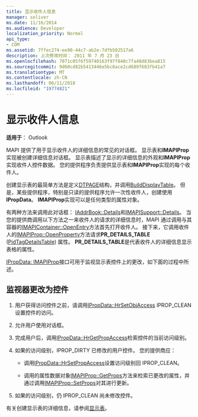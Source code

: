 ```yaml
---
title: 显示收件人信息
manager: soliver
ms.date: 11/16/2014
ms.audience: Developer
localization_priority: Normal
api_type:
- COM
ms.assetid: 7ffec274-ee90-44c7-ab2e-7dfb502517a6
description: 上次修改时间： 2011 年 7 月 23 日
ms.openlocfilehash: 7071c05f6f59740163f97f840c7fa48d83bea815
ms.sourcegitcommit: 9d60cd82b5413446e5bc8ace2cd689f683fb41a7
ms.translationtype: MT
ms.contentlocale: zh-CN
ms.lasthandoff: 06/11/2018
ms.locfileid: "19774821"
---
```

# <a name="displaying-recipient-information"></a>显示收件人信息

**适用于**： Outlook 
  
MAPI 提供了用于显示收件人的详细信息的常见的对话框。 显示表和**IMAPIProp**实现被创建详细信息对话框。 显示表描述了显示的详细信息的外观和**IMAPIProp**实现收件人控件数据。 您的提供程序负责提供显示表和**IMAPIProp**实现的每个收件人。 
  
创建显示表的最简单方法是定义[DTPAGE](dtpage.md)结构，并调用[BuildDisplayTable](builddisplaytable.md)。 但是，某些提供程序，特别是只读的提供程序允许一次性收件人，创建使用**IPropData**。 **IMAPIProp**实现可以是任何类型的属性对象。 
  
有两种方法来调用此对话框： [IAddrBook::Details](iaddrbook-details.md)和[IMAPISupport::Details](imapisupport-details.md)。 当您的提供商调用以下方法之一来收件人的请求的详细信息时，MAPI 通过调用与其容器的[IMAPIContainer::OpenEntry](imapicontainer-openentry.md)方法首先打开收件人。 接下来，它调用收件人的[IMAPIProp::OpenProperty](imapiprop-openproperty.md)方法请求**PR_DETAILS_TABLE** ([PidTagDetailsTable](pidtagdetailstable-canonical-property.md)) 属性。 **PR_DETAILS_TABLE**是代表收件人的详细信息显示表格的属性。 
  
[IPropData: IMAPIProp](ipropdataimapiprop.md)接口可用于监视显示表控件上的更改，如下面的过程中所述。 
  
## <a name="monitor-changes-to-a-control"></a>监视器更改为控件
  
1. 用户获得访问控件之前，请调用[IPropData::HrSetObjAccess](ipropdata-hrsetobjaccess.md) IPROP_CLEAN 设置控件的访问。 
    
2. 允许用户使用对话框。 
    
3. 完成用户后，调用[IPropData::HrGetPropAccess](ipropdata-hrgetpropaccess.md)检索控件的当前访问级别。 
    
4. 如果的访问级别，IPROP_DIRTY 已修改的用户控件。 您的提供商应：
    
   - 调用[IPropData::HrSetPropAccess](ipropdata-hrsetpropaccess.md)设置访问级别回 IPROP_CLEAN。 
    
   - 调用的属性数据对象[IMAPIProp::GetProps](imapiprop-getprops.md)方法来检索已更改的属性，并通过调用[IMAPIProp::SetProps](imapiprop-setprops.md)对其进行更新。
    
5. 如果的访问级别，仍 IPROP_CLEAN 尚未修改控件。 
    
有关创建显示表的详细信息，请参阅[显示表](display-tables.md)。
  

